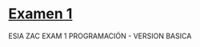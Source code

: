 [Examen 1](https://github.com/NuxeUX/Examen_1/)
======
ESIA ZAC EXAM 1 PROGRAMACIÓN - VERSION BASICA
